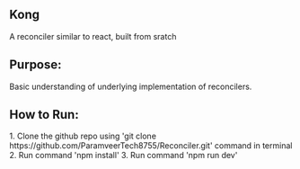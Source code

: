 ## Kong ##
A reconciler similar to react, built from sratch

## Purpose: ##
Basic understanding of underlying implementation of reconcilers.


<h2>How to Run:</h2>
1. Clone the github repo using 'git clone https://github.com/ParamveerTech8755/Reconciler.git' command in terminal
2. Run command 'npm install'
3. Run command 'npm run dev'
